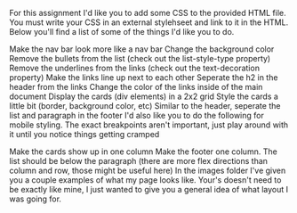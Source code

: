 For this assignment I'd like you to add some CSS to the provided HTML file. You must write your CSS in an external stylehseet and link to it in the HTML. Below you'll find a list of some of the things I'd like you to do.

Make the nav bar look more like a nav bar
Change the background color
Remove the bullets from the list (check out the list-style-type property)
Remove the underlines from the links (check out the text-decoration property)
Make the links line up next to each other
Seperate the h2 in the header from the links
Change the color of the links inside of the main document
Display the cards (div elements) in a 2x2 grid
Style the cards a little bit (border, background color, etc)
Similar to the header, seperate the list and paragraph in the footer
I'd also like you to do the following for mobile styling. The exact breakpoints aren't important, just play around with it until you notice things getting cramped

Make the cards show up in one column
Make the footer one column. The list should be below the paragraph (there are more flex directions than column and row, those might be useful here)
In the images folder I've given you a couple examples of what my page looks like. Your's doesn't need to be exactly like mine, I just wanted to give you a general idea of what layout I was going for.
